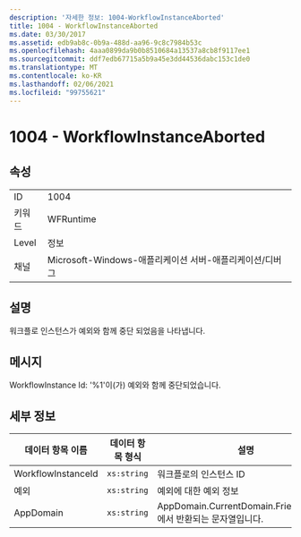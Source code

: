 ```yaml
---
description: '자세한 정보: 1004-WorkflowInstanceAborted'
title: 1004 - WorkflowInstanceAborted
ms.date: 03/30/2017
ms.assetid: edb9ab8c-0b9a-488d-aa96-9c8c7984b53c
ms.openlocfilehash: 4aaa0899da9b0b8510684a13537a8cb8f9117ee1
ms.sourcegitcommit: ddf7edb67715a5b9a45e3dd44536dabc153c1de0
ms.translationtype: MT
ms.contentlocale: ko-KR
ms.lasthandoff: 02/06/2021
ms.locfileid: "99755621"
---
```

# <a name="1004---workflowinstanceaborted"></a>1004 - WorkflowInstanceAborted

## <a name="properties"></a>속성

|||
|-|-|
|ID|1004|
|키워드|WFRuntime|
|Level|정보|
|채널|Microsoft-Windows-애플리케이션 서버-애플리케이션/디버그|

## <a name="description"></a>설명

워크플로 인스턴스가 예외와 함께 중단 되었음을 나타냅니다.

## <a name="message"></a>메시지

WorkflowInstance Id: '%1'이(가) 예외와 함께 중단되었습니다.

## <a name="details"></a>세부 정보

|데이터 항목 이름|데이터 항목 형식|설명|
|--------------------|--------------------|-----------------|
|WorkflowInstanceId|`xs:string`|워크플로의 인스턴스 ID|
|예외|`xs:string`|예외에 대한 예외 정보|
|AppDomain|`xs:string`|AppDomain.CurrentDomain.FriendlyName에서 반환되는 문자열입니다.|
